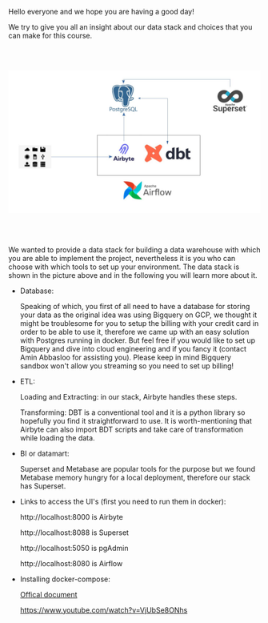 Hello everyone and we hope you are having a good day!

We try to give you all an insight about our data stack and choices that you can make for this course.

<br />
<br />



![data stack](./datastack.jpg "Data Stack")



<br />
<br />

We wanted to provide a data stack for building a data warehouse with which you are able to implement the project, nevertheless it is you who can choose with which tools to set up your environment. The data stack is shown in the picture above and in the following you will learn more about it.

- Database:
  
  Speaking of which, you first of all need to have a database for storing your data as the original idea was using Bigquery on GCP, we thought it might be troublesome for you to setup the billing with your credit card in order to be able to use it, therefore we came up with an easy solution with Postgres running in docker. But feel free if you would like to set up Bigquery and dive into cloud engineering and if you fancy it (contact Amin Abbasloo for assisting you). Please keep in mind Bigquery sandbox won't allow you streaming so you need to set up billing!

- ETL:
  
  Loading and Extracting: in our stack, Airbyte handles these steps.
  
  Transforming: DBT is a conventional tool and it is a python library so hopefully you find it straightforward to use. It is worth-mentioning that Airbyte can also import BDT scripts and take care of transformation while loading the data.
  
- BI or datamart:
  
  Superset and Metabase are popular tools for the purpose but we found Metabase memory hungry for a local deployment, therefore our stack has Superset.  



- Links to access the UI's (first you need to run them in docker):
  
  http://localhost:8000 is Airbyte

  http://localhost:8088 is Superset

  http://localhost:5050 is pgAdmin

  http://localhost:8080 is Airflow

- Installing docker-compose:

  [Offical document](https://docs.docker.com/compose/install/)

  https://www.youtube.com/watch?v=VjUbSe8ONhs

